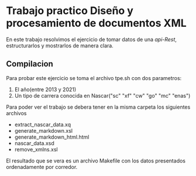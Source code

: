 # Trabajo practico Diseño y procesamiento de documentos XML

En este trabajo resolvimos el ejercicio de tomar datos de una *api-Rest*, estructurarlos y mostrarlos de manera clara.

## Compilacion
Para probar este ejercicio se toma el archivo tpe.sh con dos parametros:
1. El año(entre 2013 y 2021)
2. Un tipo de carrera conocida en Nascar("sc" "xf" "cw" "go" "mc" "enas")

Para poder ver el trabajo se debera tener en la misma carpeta los siguientes archivos
* extract_nascar_data.xq
* generate_markdown.xsl
* generate_markdown_html.html
* nascar_data.xsd
* remove_xmlns.xsl

El resultado que se vera es un archivo Makefile con los datos presentados ordenadamente por corredor.
